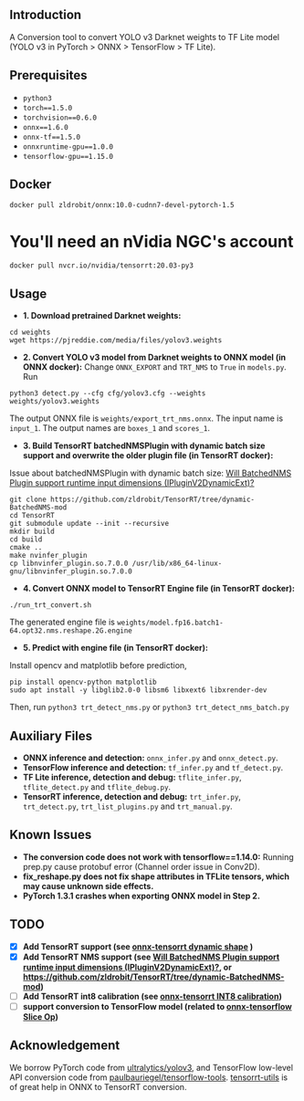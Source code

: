 ## Introduction
A Conversion tool to convert YOLO v3 Darknet weights to TF Lite model
(YOLO v3 in PyTorch > ONNX > TensorFlow > TF Lite).

## Prerequisites
- `python3`
- `torch==1.5.0`
- `torchvision==0.6.0`
- `onnx==1.6.0`
- `onnx-tf==1.5.0`
- `onnxruntime-gpu==1.0.0`
- `tensorflow-gpu==1.15.0`

## Docker
`docker pull zldrobit/onnx:10.0-cudnn7-devel-pytorch-1.5`
# You'll need an nVidia NGC's account
`docker pull nvcr.io/nvidia/tensorrt:20.03-py3`

## Usage
- **1. Download pretrained Darknet weights:**
```
cd weights
wget https://pjreddie.com/media/files/yolov3.weights 
```

- **2. Convert YOLO v3 model from Darknet weights to ONNX model (in ONNX docker):** 
Change `ONNX_EXPORT` and `TRT_NMS` to `True` in `models.py`. Run 
```
python3 detect.py --cfg cfg/yolov3.cfg --weights weights/yolov3.weights
```
The output ONNX file is `weights/export_trt_nms.onnx`. The input name is `input_1`. The output names are `boxes_1` and `scores_1`.

- **3. Build TensorRT batchedNMSPlugin with dynamic batch size support and overwrite the older plugin file (in TensorRT docker):**

Issue about batchedNMSPlugin with dynamic batch size: 
[Will BatchedNMS Plugin support runtime input dimensions (IPluginV2DynamicExt)?](https://github.com/NVIDIA/TensorRT/issues/544)
```
git clone https://github.com/zldrobit/TensorRT/tree/dynamic-BatchedNMS-mod
cd TensorRT
git submodule update --init --recursive
mkdir build
cd build
cmake ..
make nvinfer_plugin
cp libnvinfer_plugin.so.7.0.0 /usr/lib/x86_64-linux-gnu/libnvinfer_plugin.so.7.0.0
```

- **4. Convert ONNX model to TensorRT Engine file (in TensorRT docker):**
```
./run_trt_convert.sh
```
The generated engine file is `weights/model.fp16.batch1-64.opt32.nms.reshape.2G.engine`

- **5. Predict with engine file (in TensorRT docker):**

Install opencv and matplotlib before prediction,
```
pip install opencv-python matplotlib
sudo apt install -y libglib2.0-0 libsm6 libxext6 libxrender-dev
```
Then, run
`python3 trt_detect_nms.py`
or
`python3 trt_detect_nms_batch.py`

## Auxiliary Files
- **ONNX inference and detection:** `onnx_infer.py` and `onnx_detect.py`.
- **TensorFlow inference and detection:** `tf_infer.py` and `tf_detect.py`.
- **TF Lite inference, detection and debug:** `tflite_infer.py`, `tflite_detect.py` 
and `tflite_debug.py`.
- **TensorRT inference, detection and debug:** `trt_infer.py`, `trt_detect.py`, `trt_list_plugins.py`
and `trt_manual.py`.

## Known Issues
- **The conversion code does not work with tensorflow==1.14.0:** Running prep.py cause protobuf error (Channel order issue in Conv2D).
- **fix_reshape.py does not fix shape attributes in TFLite tensors, which may cause unknown side effects.**
- **PyTorch 1.3.1 crashes when exporting ONNX model in Step 2.**

## TODO
- [x] **Add TensorRT support (see [onnx-tensorrt dynamic shape](https://github.com/onnx/onnx-tensorrt/issues/328) )**
- [x] **Add TensorRT NMS support (see [Will BatchedNMS Plugin support runtime input dimensions (IPluginV2DynamicExt)?](https://github.com/NVIDIA/TensorRT/issues/544), or https://github.com/zldrobit/TensorRT/tree/dynamic-BatchedNMS-mod)**
- [ ] **Add TensorRT int8 calibration (see [onnx-tensorrt INT8 calibration](https://github.com/NVIDIA/TensorRT/issues/289))**
- [ ] **support conversion to TensorFlow model (related to [onnx-tensorflow Slice Op](https://github.com/onnx/onnx-tensorflow/issues/464))**

## Acknowledgement
We borrow PyTorch code from [ultralytics/yolov3](https://github.com/ultralytics/yolov3), 
and TensorFlow low-level API conversion code from [paulbauriegel/tensorflow-tools](https://github.com/paulbauriegel/tensorflow-tools).
[tensorrt-utils](https://github.com/rmccorm4/tensorrt-utils) is of great help in ONNX to TensorRT conversion.
  
